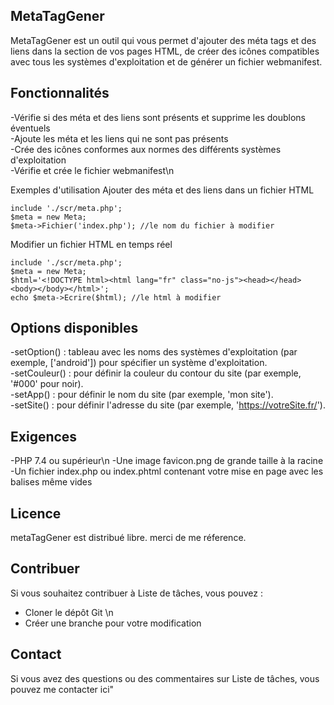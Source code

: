 
## MetaTagGener
MetaTagGener est un outil qui vous permet d'ajouter des méta tags et des liens dans la section <head> de vos pages HTML, de créer des icônes compatibles avec tous les systèmes d'exploitation et de générer un fichier webmanifest.

## Fonctionnalités
-Vérifie si des méta et des liens sont présents et supprime les doublons éventuels<br>
-Ajoute les méta et les liens qui ne sont pas présents<br>
-Crée des icônes conformes aux normes des différents systèmes d'exploitation<br>
-Vérifie et crée le fichier webmanifest\n

Exemples d'utilisation
Ajouter des méta et des liens dans un fichier HTML <br>
```
include './scr/meta.php';
$meta = new Meta;
$meta->Fichier('index.php'); //le nom du fichier à modifier
```
Modifier un fichier HTML en temps réel
```
include './scr/meta.php';
$meta = new Meta;
$html='<!DOCTYPE html><html lang="fr" class="no-js"><head></head><body></body></html>';
echo $meta->Ecrire($html); //le html à modifier 
```
## Options disponibles
-setOption() : tableau avec les noms des systèmes d'exploitation (par exemple, ['android']) pour spécifier un système d'exploitation. <br>
-setCouleur() : pour définir la couleur du contour du site (par exemple, '#000' pour noir). <br>
-setApp() : pour définir le nom du site (par exemple, 'mon site').<br>
-setSite() : pour définir l'adresse du site (par exemple, 'https://votreSite.fr/'). <br>

## Exigences
-PHP 7.4 ou supérieur\n
-Une image favicon.png de grande taille à la racine <br>
-Un fichier index.php ou index.phtml contenant votre mise en page avec les balises <head> </head> même vides <br>

## Licence

metaTagGener est distribué libre. merci de me réference. <br>

## Contribuer

Si vous souhaitez contribuer à Liste de tâches, vous pouvez : <br>

- Cloner le dépôt Git \n
- Créer une branche pour votre modification <br>

## Contact

Si vous avez des questions ou des commentaires sur Liste de tâches, vous pouvez me contacter ici" <br>
